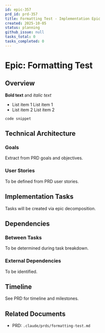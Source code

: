 ```yaml
---
id: epic-357
prd_id: prd-357
title: Formatting Test - Implementation Epic
created: 2025-10-05
status: planning
github_issue: null
tasks_total: 0
tasks_completed: 0
---
```

# Epic: Formatting Test

## Overview

**Bold text** and *italic text*

- List item 1
List item 1
- List item 2
List item 2

`code snippet`

## Technical Architecture

### Goals
Extract from PRD goals and objectives.

### User Stories
To be defined from PRD user stories.

## Implementation Tasks

Tasks will be created via epic decomposition.

## Dependencies

### Between Tasks
To be determined during task breakdown.

### External Dependencies
To be identified.

## Timeline

See PRD for timeline and milestones.

## Related Documents

- PRD: `.claude/prds/formatting-test.md`

